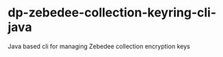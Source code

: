 # dp-zebedee-collection-keyring-cli-java
Java based cli for managing Zebedee collection encryption keys
